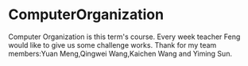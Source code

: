 # ComputerOrganization
Computer Organization is this term's course.
Every week teacher Feng would like to give us some challenge works.
Thank for my team members:Yuan Meng,Qingwei Wang,Kaichen Wang and Yiming Sun.
